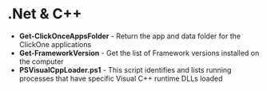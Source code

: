 # .Net & C++

* **Get-ClickOnceAppsFolder** - Return the app and data folder for the ClickOne applications
* **Get-FrameworkVersion** - Get the list of Framework versions installed on the computer
* **PSVisualCppLoader.ps1** - This script identifies and lists running processes that have specific Visual C++ runtime DLLs loaded
